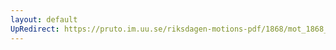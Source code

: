 ```yaml
---
layout: default
UpRedirect: https://pruto.im.uu.se/riksdagen-motions-pdf/1868/mot_1868__ak__333/mot_1868__ak__333-002.pdf
---
```

